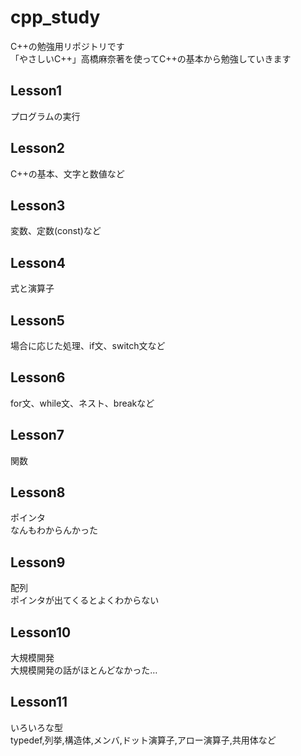 # cpp_study
C++の勉強用リポジトリです  
「やさしいC++」高橋麻奈著を使ってC++の基本から勉強していきます  
## Lesson1  
プログラムの実行
## Lesson2  
C++の基本、文字と数値など  
## Lesson3  
変数、定数(const)など  
## Lesson4  
式と演算子  
## Lesson5  
場合に応じた処理、if文、switch文など  
## Lesson6  
for文、while文、ネスト、breakなど  
## Lesson7  
関数  
## Lesson8  
ポインタ  
なんもわからんかった  
## Lesson9  
配列  
ポインタが出てくるとよくわからない
## Lesson10  
大規模開発  
大規模開発の話がほとんどなかった…  
## Lesson11  
いろいろな型  
typedef,列挙,構造体,メンバ,ドット演算子,アロー演算子,共用体など  
